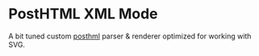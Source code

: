 PostHTML XML Mode
=================

A bit tuned custom [posthml](https://github.com/posthtml/posthtml) parser & renderer optimized for working with SVG.

